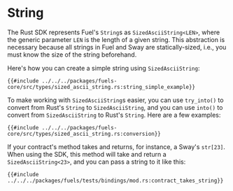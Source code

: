 # String

The Rust SDK represents Fuel's `String`s as `SizedAsciiString<LEN>`, where the generic parameter `LEN` is the length of a given string. This abstraction is necessary because all strings in Fuel and Sway are statically-sized, i.e., you must know the size of the string beforehand.

Here's how you can create a simple string using `SizedAsciiString`:

```rust,ignore
{{#include ../../../packages/fuels-core/src/types/sized_ascii_string.rs:string_simple_example}}
```

To make working with `SizedAsciiString`s easier, you can use `try_into()` to convert from Rust's `String` to `SizedAsciiString`, and you can use `into()` to convert from `SizedAsciiString` to Rust's `String`. Here are a few examples:

```rust,ignore
{{#include ../../../packages/fuels-core/src/types/sized_ascii_string.rs:conversion}}
```

If your contract's method takes and returns, for instance, a Sway's `str[23]`. When using the SDK, this method will take and return a `SizedAsciiString<23>`, and you can pass a string to it like this:

```rust,ignore
{{#include ../../../packages/fuels/tests/bindings/mod.rs:contract_takes_string}}
```
